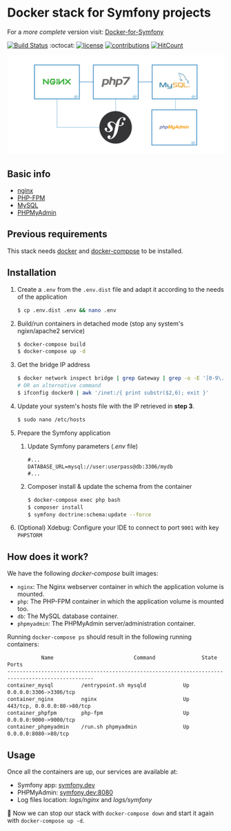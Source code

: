 # Docker stack for Symfony projects

For a *more complete* version visit: [Docker-for-Symfony](https://github.com/carlosas/docker-for-symfony)

[![Build Status](https://travis-ci.org/carlosas/docker-for-symfony-lite.svg?branch=symfony-4&style=flat-square)](https://travis-ci.org/carlosas/docker-for-symfony-lite)
:octocat:
[![license](https://img.shields.io/github/license/mashape/apistatus.svg?style=flat-square)](LICENSE)
[![contributions](https://img.shields.io/badge/contributions-welcome-brightgreen.svg?style=flat-square)](https://github.com/carlosas/docker-for-symfony-lite/issues)
[![HitCount](http://hits.dwyl.com/carlosas/docker-for-symfony.svg)](http://hits.dwyl.com/carlosas/docker-for-symfony)

![](doc/schema.png)

## Basic info

* [nginx](https://nginx.org/)
* [PHP-FPM](https://php-fpm.org/)
* [MySQL](https://www.mysql.com/)
* [PHPMyAdmin](https://www.phpmyadmin.net/)

## Previous requirements

This stack needs [docker](https://www.docker.com/) and [docker-compose](https://docs.docker.com/compose/) to be installed.

## Installation

1. Create a `.env` from the `.env.dist` file and adapt it according to the needs of the application

    ```sh
    $ cp .env.dist .env && nano .env
    ```

2. Build/run containers in detached mode (stop any system's ngixn/apache2 service)

    ```sh
    $ docker-compose build
    $ docker-compose up -d
    ```

3. Get the bridge IP address

    ```sh
    $ docker network inspect bridge | grep Gateway | grep -o -E '[0-9\.]+'
    # OR an alternative command
    $ ifconfig docker0 | awk '/inet:/{ print substr($2,6); exit }'
    ```

4. Update your system's hosts file with the IP retrieved in **step 3**.

    ```sh
    $ sudo nano /etc/hosts
    ```

5. Prepare the Symfony application
    1. Update Symfony parameters (*.env* file)

        ```
        #...
        DATABASE_URL=mysql://user:userpass@db:3306/mydb
        #...
        ```

    2. Composer install & update the schema from the container

        ```sh
        $ docker-compose exec php bash
        $ composer install
        $ symfony doctrine:schema:update --force
        ```

5. (Optional) Xdebug: Configure your IDE to connect to port `9001` with key `PHPSTORM`

## How does it work?

We have the following *docker-compose* built images:

* `nginx`: The Nginx webserver container in which the application volume is mounted.
* `php`: The PHP-FPM container in which the application volume is mounted too.
* `db`: The MySQL database container.
* `phpmyadmin`: The PHPMyAdmin server/administration container.

Running `docker-compose ps` should result in the following running containers:

```
           Name                          Command               State              Ports
--------------------------------------------------------------------------------------------------
container_mysql         /entrypoint.sh mysqld            Up      0.0.0.0:3306->3306/tcp
container_nginx         nginx                            Up      443/tcp, 0.0.0.0:80->80/tcp
container_phpfpm        php-fpm                          Up      0.0.0.0:9000->9000/tcp
container_phpmyadmin    /run.sh phpmyadmin               Up      0.0.0.0:8080->80/tcp
```

## Usage

Once all the containers are up, our services are available at:

* Symfony app: [symfony.dev](http://symfony.dev)
* PHPMyAdmin: [symfony.dev:8080](http://symfony.dev:8080)
* Log files location: *logs/nginx* and *logs/symfony*

:tada: Now we can stop our stack with `docker-compose down` and start it again with `docker-compose up -d`.
